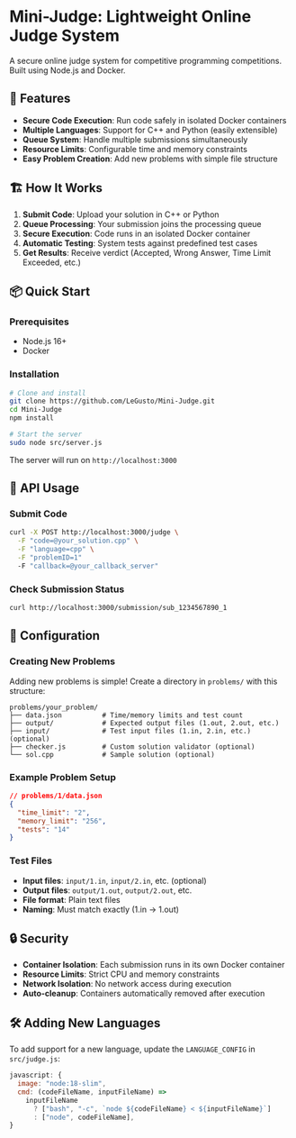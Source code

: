 # Mini-Judge: Lightweight Online Judge System

A secure online judge system for competitive programming competitions. Built using Node.js and Docker.

## 🚀 Features

- **Secure Code Execution**: Run code safely in isolated Docker containers
- **Multiple Languages**: Support for C++ and Python (easily extensible)
- **Queue System**: Handle multiple submissions simultaneously
- **Resource Limits**: Configurable time and memory constraints
- **Easy Problem Creation**: Add new problems with simple file structure

## 🏗️ How It Works

1. **Submit Code**: Upload your solution in C++ or Python
2. **Queue Processing**: Your submission joins the processing queue
3. **Secure Execution**: Code runs in an isolated Docker container
4. **Automatic Testing**: System tests against predefined test cases
5. **Get Results**: Receive verdict (Accepted, Wrong Answer, Time Limit Exceeded, etc.)

## 📦 Quick Start

### Prerequisites
- Node.js 16+
- Docker

### Installation
```bash
# Clone and install
git clone https://github.com/LeGusto/Mini-Judge.git
cd Mini-Judge
npm install

# Start the server
sudo node src/server.js
```

The server will run on `http://localhost:3000`

## 📡 API Usage

### Submit Code
```bash
curl -X POST http://localhost:3000/judge \
  -F "code=@your_solution.cpp" \
  -F "language=cpp" \
  -F "problemID=1"
  -F "callback=@your_callback_server"
```

### Check Submission Status
```bash
curl http://localhost:3000/submission/sub_1234567890_1
```

## 🔧 Configuration

### Creating New Problems
Adding new problems is simple! Create a directory in `problems/` with this structure:

```
problems/your_problem/
├── data.json          # Time/memory limits and test count
├── output/            # Expected output files (1.out, 2.out, etc.)
├── input/             # Test input files (1.in, 2.in, etc.) (optional)
├── checker.js         # Custom solution validator (optional)
└── sol.cpp            # Sample solution (optional)

```

### Example Problem Setup
```json
// problems/1/data.json
{
  "time_limit": "2",
  "memory_limit": "256",
  "tests": "14"
}
```

### Test Files
- **Input files**: `input/1.in`, `input/2.in`, etc. (optional)
- **Output files**: `output/1.out`, `output/2.out`, etc.
- **File format**: Plain text files
- **Naming**: Must match exactly (1.in → 1.out)

## 🔒 Security

- **Container Isolation**: Each submission runs in its own Docker container
- **Resource Limits**: Strict CPU and memory constraints
- **Network Isolation**: No network access during execution
- **Auto-cleanup**: Containers automatically removed after execution

## 🛠️ Adding New Languages

To add support for a new language, update the `LANGUAGE_CONFIG` in `src/judge.js`:

```javascript
javascript: {
  image: "node:18-slim",
  cmd: (codeFileName, inputFileName) =>
    inputFileName
      ? ["bash", "-c", `node ${codeFileName} < ${inputFileName}`]
      : ["node", codeFileName],
}
```
